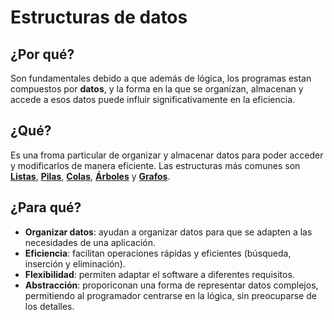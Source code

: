# Estructuras de datos

## ¿Por qué?

Son fundamentales debido a que además de lógica, los programas estan compuestos por **datos**, y la forma en la que se organizan, almacenan y accede a esos datos puede influir significativamente en la eficiencia.

## ¿Qué?

Es una froma particular de organizar y almacenar datos para poder acceder y modificarlos de manera eficiente. Las estructuras más comunes son [**Listas**](listas.md), [**Pilas**](pilas.md), [**Colas**](colas.md), [**Árboles**](arboles.md) y [**Grafos**](grafos.md).

## ¿Para qué?

- **Organizar datos**: ayudan a organizar datos para que se adapten a las necesidades de una aplicación.
- **Eficiencia**: facilitan operaciones rápidas y eficientes (búsqueda, inserción y eliminación).
- **Flexibilidad**: permiten adaptar el software a diferentes requisitos.
- **Abstracción**: proporiconan una forma de representar datos complejos, permitiendo al programador centrarse en la lógica, sin preocuparse de los detalles.
